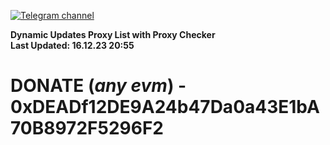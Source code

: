 [![Telegram channel](https://img.shields.io/endpoint?url=https://runkit.io/damiankrawczyk/telegram-badge/branches/master?url=https://t.me/n4z4v0d)](https://t.me/n4z4v0d) 

**Dynamic Updates Proxy List with Proxy Checker**  
**Last Updated: 16.12.23 20:55**

# DONATE (_any evm_) - 0xDEADf12DE9A24b47Da0a43E1bA70B8972F5296F2
